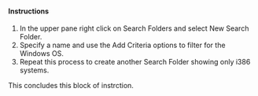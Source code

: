 #### Instructions

1. In the upper pane right click on Search Folders and select New Search Folder. 
2. Specify a name and use the Add Criteria options to filter for the Windows OS.
3. Repeat this process to create another Search Folder showing only i386 systems.
	
This concludes this block of instrction.
